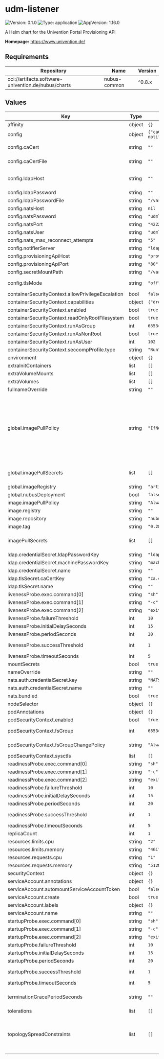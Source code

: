 # udm-listener

![Version: 0.1.0](https://img.shields.io/badge/Version-0.1.0-informational?style=flat-square) ![Type: application](https://img.shields.io/badge/Type-application-informational?style=flat-square) ![AppVersion: 1.16.0](https://img.shields.io/badge/AppVersion-1.16.0-informational?style=flat-square)

A Helm chart for the Univention Portal Provisioning API

**Homepage:** <https://www.univention.de/>

## Requirements

| Repository | Name | Version |
|------------|------|---------|
| oci://artifacts.software-univention.de/nubus/charts | nubus-common | ^0.8.x |

## Values

| Key | Type | Default | Description |
|-----|------|---------|-------------|
| affinity | object | `{}` |  |
| config | object | `{"caCert":"","caCertFile":"","debugLevel":"2","eventsPasswordUdm":"udmpass","eventsUsernameUdm":"udm","ldapBaseDn":null,"ldapHost":"","ldapHostDn":null,"ldapPassword":"","ldapPasswordFile":"/var/secrets/ldap_secret","ldapPort":"389","natsHost":null,"natsPassword":"udmlistenerpass","natsPort":"4222","natsUser":"udmlistener","nats_max_reconnect_attempts":"5","notifierServer":"ldap-notifier","provisioningApi":{"auth":{"credentialSecret":{"name":"","passwordKey":"EVENTS_PASSWORD_UDM","userNameKey":"EVENTS_USERNAME_UDM"}}},"provisioningApiHost":"provisioning-api","provisioningApiPort":"80","secretMountPath":"/var/secrets","tlsMode":"off"}` | Configuration of the UDM Listener that is notified on LDAP changes |
| config.caCert | string | `""` | CA root certificate, base64-encoded. Optional; will be written to "caCertFile" if set. |
| config.caCertFile | string | `""` | Where to search for the CA Certificate file. caCertFile: "/var/secrets/ca_cert" |
| config.ldapHost | string | `""` | The LDAP Server host, should point to the service name of the ldap-server-primary that the ldap-notifier is sharing a volume with. Example: "ldap-server-notifier" |
| config.ldapPassword | string | `""` | LDAP password for `cn=admin`. Will be written to "ldapPasswordFile" if set. |
| config.ldapPasswordFile | string | `"/var/secrets/ldap_secret"` | The path to the "ldapPasswordFile" docker secret or a plain file |
| config.natsHost | string | `nil` | NATS: host (required if nats.bundled == false) |
| config.natsPassword | string | `"udmlistenerpass"` | NATS: password |
| config.natsPort | string | `"4222"` | NATS: port (required if nats.bundled == false) |
| config.natsUser | string | `"udmlistener"` | NATS: user name |
| config.nats_max_reconnect_attempts | string | `"5"` | NATS: maximum number of reconnect attempts to the NATS server |
| config.notifierServer | string | `"ldap-notifier"` | Defaults to "ldapHost" if not set. |
| config.provisioningApiHost | string | `"provisioning-api"` | Provisioning-API Hostname |
| config.provisioningApiPort | string | `"80"` | Provisioning-API Port |
| config.secretMountPath | string | `"/var/secrets"` | Path to mount the secrets to. |
| config.tlsMode | string | `"off"` | Whether to start encryption and validate certificates. Chose from "off", "unvalidated" and "secure". |
| containerSecurityContext.allowPrivilegeEscalation | bool | `false` | Enable container privileged escalation. |
| containerSecurityContext.capabilities | object | `{"drop":["ALL"]}` | Security capabilities for container. |
| containerSecurityContext.enabled | bool | `true` | Enable security context. |
| containerSecurityContext.readOnlyRootFilesystem | bool | `true` | Mounts the container's root filesystem as read-only. |
| containerSecurityContext.runAsGroup | int | `65534` | Process group id. |
| containerSecurityContext.runAsNonRoot | bool | `true` | Run container as a user. |
| containerSecurityContext.runAsUser | int | `102` | Process user id. |
| containerSecurityContext.seccompProfile.type | string | `"RuntimeDefault"` | Disallow custom Seccomp profile by setting it to RuntimeDefault. |
| environment | object | `{}` |  |
| extraInitContainers | list | `[]` |  |
| extraVolumeMounts | list | `[]` | Optionally specify an extra list of additional volumeMounts. |
| extraVolumes | list | `[]` | Optionally specify an extra list of additional volumes. |
| fullnameOverride | string | `""` |  |
| global.imagePullPolicy | string | `"IfNotPresent"` | Define an ImagePullPolicy.  Ref.: https://kubernetes.io/docs/concepts/containers/images/#image-pull-policy  "IfNotPresent" => The image is pulled only if it is not already present locally. "Always" => Every time the kubelet launches a container, the kubelet queries the container image registry to             resolve the name to an image digest. If the kubelet has a container image with that exact digest cached             locally, the kubelet uses its cached image; otherwise, the kubelet pulls the image with the resolved             digest, and uses that image to launch the container. "Never" => The kubelet does not try fetching the image. If the image is somehow already present locally, the            kubelet attempts to start the container; otherwise, startup fails. |
| global.imagePullSecrets | list | `[]` | Credentials to fetch images from private registry. Ref: https://kubernetes.io/docs/tasks/configure-pod-container/pull-image-private-registry/  imagePullSecrets:   - "docker-registry" |
| global.imageRegistry | string | `"artifacts.software-univention.de"` | Container registry address. |
| global.nubusDeployment | bool | `false` | Indicates wether this chart is part of a Nubus deployment. |
| image.imagePullPolicy | string | `"Always"` |  |
| image.registry | string | `""` |  |
| image.repository | string | `"nubus-dev/images/provisioning-udm-listener"` |  |
| image.tag | string | `"0.28.3@sha256:b9c452e55e6716f93309bef0af7d401e218cd1e6ea9ad3d2819fb10dd631aecd"` |  |
| imagePullSecrets | list | `[]` | Credentials to fetch images from private registry. Ref: https://kubernetes.io/docs/tasks/configure-pod-container/pull-image-private-registry/  imagePullSecrets:   - "docker-registry" |
| ldap.credentialSecret.ldapPasswordKey | string | `"ldap.secret"` |  |
| ldap.credentialSecret.machinePasswordKey | string | `"machine.secret"` |  |
| ldap.credentialSecret.name | string | `""` |  |
| ldap.tlsSecret.caCertKey | string | `"ca.crt"` |  |
| ldap.tlsSecret.name | string | `""` |  |
| livenessProbe.exec.command[0] | string | `"sh"` |  |
| livenessProbe.exec.command[1] | string | `"-c"` |  |
| livenessProbe.exec.command[2] | string | `"exit 0\n"` |  |
| livenessProbe.failureThreshold | int | `10` | Number of failed executions until container is terminated. |
| livenessProbe.initialDelaySeconds | int | `15` | Delay after container start until LivenessProbe is executed. |
| livenessProbe.periodSeconds | int | `20` | Time between probe executions. |
| livenessProbe.successThreshold | int | `1` | Number of successful executions after failed ones until container is marked healthy. |
| livenessProbe.timeoutSeconds | int | `5` | Timeout for command return. |
| mountSecrets | bool | `true` |  |
| nameOverride | string | `""` |  |
| nats.auth.credentialSecret.key | string | `"NATS_PASSWORD"` |  |
| nats.auth.credentialSecret.name | string | `""` |  |
| nats.bundled | bool | `true` |  |
| nodeSelector | object | `{}` |  |
| podAnnotations | object | `{}` |  |
| podSecurityContext.enabled | bool | `true` | Enable security context. |
| podSecurityContext.fsGroup | int | `65534` | If specified, all processes of the container are also part of the supplementary group. |
| podSecurityContext.fsGroupChangePolicy | string | `"Always"` | Change ownership and permission of the volume before being exposed inside a Pod. |
| podSecurityContext.sysctls | list | `[]` | Allow binding to ports below 1024 without root access. |
| readinessProbe.exec.command[0] | string | `"sh"` |  |
| readinessProbe.exec.command[1] | string | `"-c"` |  |
| readinessProbe.exec.command[2] | string | `"exit 0\n"` |  |
| readinessProbe.failureThreshold | int | `10` | Number of failed executions until container is terminated. |
| readinessProbe.initialDelaySeconds | int | `15` | Delay after container start until ReadinessProbe is executed. |
| readinessProbe.periodSeconds | int | `20` | Time between probe executions. |
| readinessProbe.successThreshold | int | `1` | Number of successful executions after failed ones until container is marked healthy. |
| readinessProbe.timeoutSeconds | int | `5` | Timeout for command return. |
| replicaCount | int | `1` |  |
| resources.limits.cpu | string | `"2"` |  |
| resources.limits.memory | string | `"4Gi"` |  |
| resources.requests.cpu | string | `"1"` |  |
| resources.requests.memory | string | `"512Mi"` |  |
| securityContext | object | `{}` |  |
| serviceAccount.annotations | object | `{}` |  |
| serviceAccount.automountServiceAccountToken | bool | `false` |  |
| serviceAccount.create | bool | `true` |  |
| serviceAccount.labels | object | `{}` | Additional custom labels for the ServiceAccount. |
| serviceAccount.name | string | `""` |  |
| startupProbe.exec.command[0] | string | `"sh"` |  |
| startupProbe.exec.command[1] | string | `"-c"` |  |
| startupProbe.exec.command[2] | string | `"exit 0\n"` |  |
| startupProbe.failureThreshold | int | `10` | Number of failed executions until container is terminated. |
| startupProbe.initialDelaySeconds | int | `15` | Delay after container start until StartupProbe is executed. |
| startupProbe.periodSeconds | int | `20` | Time between probe executions. |
| startupProbe.successThreshold | int | `1` | Number of successful executions after failed ones until container is marked healthy. |
| startupProbe.timeoutSeconds | int | `5` | Timeout for command return. |
| terminationGracePeriodSeconds | string | `""` | In seconds, time the given to the pod needs to terminate gracefully. Ref: https://kubernetes.io/docs/concepts/workloads/pods/pod/#termination-of-pods |
| tolerations | list | `[]` |  |
| topologySpreadConstraints | list | `[]` | Topology spread constraints rely on node labels to identify the topology domain(s) that each Node is in. Ref: https://kubernetes.io/docs/concepts/workloads/pods/pod-topology-spread-constraints/  topologySpreadConstraints:   - maxSkew: 1     topologyKey: failure-domain.beta.kubernetes.io/zone     whenUnsatisfiable: DoNotSchedule |
